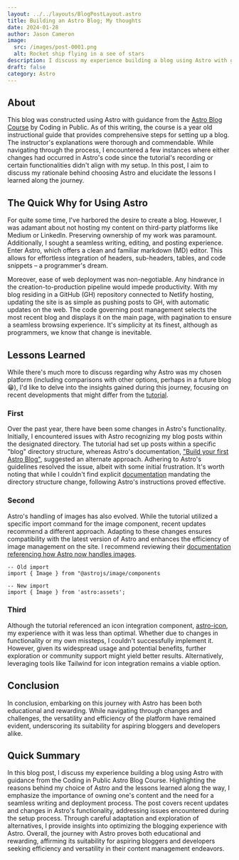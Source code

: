 ```yaml
---
layout: ../../layouts/BlogPostLayout.astro
title: Building an Astro Blog; My thoughts
date: 2024-01-28
author: Jason Cameron
image:
  src: /images/post-0001.png
  alt: Rocket ship flying in a see of stars
description: I discuss my experience building a blog using Astro with guidance from the Coding in Public Astro Blog Course.
draft: false
category: Astro
---
```


## About
This blog was constructed using Astro with guidance from the [Astro Blog Course](https://www.youtube.com/watch?v=6XzyobQYQVQ&t=4555s) by Coding in Public. As of this writing, the course is a year old instructional guide that provides comprehensive steps for setting up a blog. The instructor's explanations were thorough and commendable. While navigating through the process, I encountered a few instances where either changes had occurred in Astro's code since the tutorial's recording or certain functionalities didn't align with my setup. In this post, I aim to discuss my rationale behind choosing Astro and elucidate the lessons I learned along the journey.

## The Quick Why for Using Astro
For quite some time, I've harbored the desire to create a blog. However, I was adamant about not hosting my content on third-party platforms like Medium or LinkedIn. Preserving ownership of my work was paramount. Additionally, I sought a seamless writing, editing, and posting experience. Enter Astro, which offers a clean and familiar markdown (MD) editor. This allows for effortless integration of headers, sub-headers, tables, and code snippets – a programmer's dream.

Moreover, ease of web deployment was non-negotiable. Any hindrance in the creation-to-production pipeline would impede productivity. With my blog residing in a GitHub (GH) repository connected to Netlify hosting, updating the site is as simple as pushing posts to GH, with automatic updates on the web. The code governing post management selects the most recent blog and displays it on the main page, with pagination to ensure a seamless browsing experience. It's simplicity at its finest, although as programmers, we know that change is inevitable.

## Lessons Learned
While there's much more to discuss regarding why Astro was my chosen platform (including comparisons with other options, perhaps in a future blog 😁), I'd like to delve into the insights gained during this journey, focusing on recent developments that might differ from the <a href="https://www.youtube.com/watch?v=6XzyobQYQVQ&t=4555s" target="_blank">tutorial</a>.

### First
Over the past year, there have been some changes in Astro's functionality. Initially, I encountered issues with Astro recognizing my blog posts within the designated directory. The tutorial had set up posts within a specific "blog" directory structure, whereas Astro's documentation, <a href="https://docs.astro.build/en/tutorial/0-introduction/" target="_blank">"Build your first Astro Blog"</a>, suggested an alternate approach. Adhering to Astro's guidelines resolved the issue, albeit with some initial frustration. It's worth noting that while I couldn't find explicit <a href="https://docs.astro.build/en/core-concepts/routing/#_top" target="_blank">documentation</a> mandating the directory structure change, following Astro's instructions proved effective.

### Second
Astro's handling of images has also evolved. While the tutorial utilized a specific import command for the image component, recent updates recommend a different approach. Adapting to these changes ensures compatibility with the latest version of Astro and enhances the efficiency of image management on the site. I recommend reviewing their <a href="https://docs.astro.build/en/guides/images/#_top" target="_blank">documentation referencing how Astro now handles images</a>.

``` 
-- Old import
import { Image } from "@astrojs/image/components

-- New import
import { Image } from 'astro:assets';
```

### Third
Although the tutorial referenced an icon integration component,  <a href="https://github.com/natemoo-re/astro-icon#readme" target="_blank">astro-icon</a>, my experience with it was less than optimal. Whether due to changes in functionality or my own missteps, I couldn't successfully implement it. However, given its widespread usage and potential benefits, further exploration or community support might yield better results. Alternatively, leveraging tools like Tailwind for icon integration remains a viable option.

## Conclusion
In conclusion, embarking on this journey with Astro has been both educational and rewarding. While navigating through changes and challenges, the versatility and efficiency of the platform have remained evident, underscoring its suitability for aspiring bloggers and developers alike.

## Quick Summary
In this blog post, I discuss my experience building a blog using Astro with guidance from the Coding in Public Astro Blog Course. Highlighting the reasons behind my choice of Astro and the lessons learned along the way, I emphasize the importance of owning one's content and the need for a seamless writing and deployment process. The post covers recent updates and changes in Astro's functionality, addressing issues encountered during the setup process. Through careful adaptation and exploration of alternatives, I provide insights into optimizing the blogging experience with Astro. Overall, the journey with Astro proves both educational and rewarding, affirming its suitability for aspiring bloggers and developers seeking efficiency and versatility in their content management endeavors.